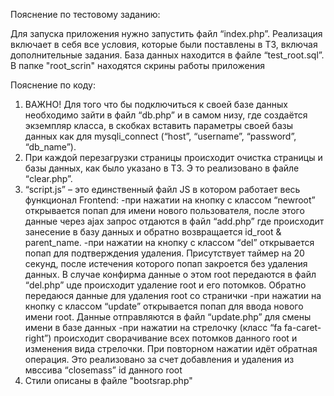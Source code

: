 Пояснение по тестовому заданию:

Для запуска приложения нужно запустить файл “index.php”. Реализация включает в себя все условия, которые были поставлены в ТЗ, включая дополнительные задания. 
База данных находится в файле “test_root.sql”.
В папке "root_scrin" находятся скрины работы приложения

Пояснение по коду:

1) ВАЖНО! Для того что бы подключиться к своей базе данных необходимо зайти в файл “db.php” и в самом низу, 
где создаётся экземпляр класса, в скобках вставить параметры своей базы данных как для mysqli_connect (“host”, “username”, “password”, “db_name”).
2) При каждой перезагрузки страницы происходит очистка страницы и базы данных, как было указано в ТЗ. Э
то реализовано в файле “clear.php”.
3) “script.js” – это единственный файл JS в котором работает весь функционал Frontend:
  -при нажатии на кнопку с классом “newroot” открывается попап для имени нового пользователя, 
  после этого данные через ajax запрос отдаются в файл “add.php” где происходит занесение в базу данных и обратно возвращается id_root & parent_name.
  -при нажатии на кнопку с классом “del” открывается попап для подтверждения удаления. 
  Присутствует таймер на 20 секунд, после истечения которого попап закроется без удаления данных. 
  В случае конфирма данные о этом root передаются в файл “del.php” uде происходит удаление root и его потомков. 
  Обратно передаюся данные для удаления root со странички
  -при нажатии на кнопку с классом “update” открывается попап для ввода нового имени root.
  Данные отправляются в файл “update.php” для смены имени в базе данных
  -при нажатии на стрелочку (класс “fa fa-caret-right”) происходит сворачивание всех потомков данного root и изменения вида стрелочки. 
  При повторном нажатии идёт обратная операция. Это реализовано за счет добавления и удаления из мвссива “closemass” id данного root
4) Cтили описаны в файле "bootsrap.php"
